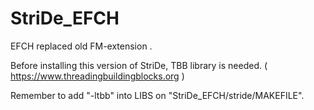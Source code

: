 # StriDe_EFCH
EFCH replaced old FM-extension .

Before installing this version of StriDe, TBB library is needed.
( https://www.threadingbuildingblocks.org )

Remember to add "-ltbb" into LIBS on "StriDe_EFCH/stride/MAKEFILE".
